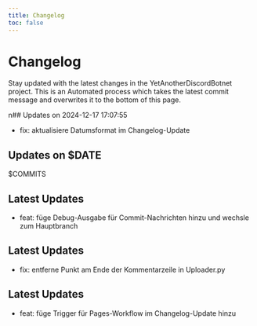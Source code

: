 ```yaml
---
title: Changelog
toc: false
---
```


# Changelog

Stay updated with the latest changes in the YetAnotherDiscordBotnet project.
This is an Automated process which takes the latest commit message and overwrites it to the bottom of this page.

n## Updates on 2024-12-17 17:07:55

- fix: aktualisiere Datumsformat im Changelog-Update


## Updates on $DATE

$COMMITS

## Latest Updates

- feat: füge Debug-Ausgabe für Commit-Nachrichten hinzu und wechsle zum Hauptbranch

## Latest Updates

- fix: entferne Punkt am Ende der Kommentarzeile in Uploader.py


## Latest Updates

- feat: füge Trigger für Pages-Workflow im Changelog-Update hinzu


